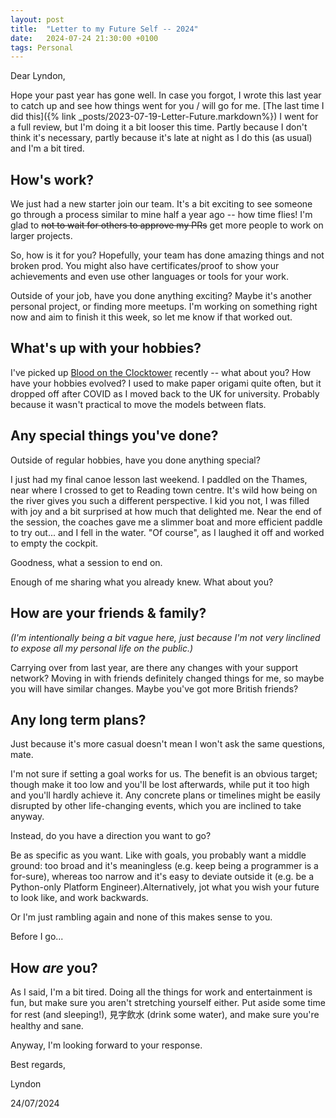 ```yaml
---
layout: post
title:  "Letter to my Future Self -- 2024"
date:   2024-07-24 21:30:00 +0100
tags: Personal
---
```


Dear Lyndon,

Hope your past year has gone well. In case you forgot, I wrote this last year to catch up and see how things went for you / will go for me. [The last time I did this]({% link _posts/2023-07-19-Letter-Future.markdown%}) I went for a full review, but I'm doing it a bit looser this time. Partly because I don't think it's necessary, partly because it's late at night as I do this (as usual) and I'm a bit tired.

## How's work?

We just had a new starter join our team. It's a bit exciting to see someone go through a process similar to mine half a year ago -- how time flies! I'm glad to ~~not to wait for others to approve my PRs~~ get more people to work on larger projects.

So, how is it for you? Hopefully, your team has done amazing things and not broken prod. You might also have certificates/proof to show your achievements and even use other languages or tools for your work.

Outside of your job, have you done anything exciting? Maybe it's another personal project, or finding more meetups. I'm working on something right now and aim to finish it this week, so let me know if that worked out.

## What's up with your hobbies?

I've picked up [Blood on the Clocktower](https://bloodontheclocktower.com/) recently -- what about you? How have your hobbies evolved? I used to make paper origami quite often, but it dropped off after COVID as I moved back to the UK for university. Probably because it wasn't practical to move the models between flats.

## Any special things you've done?

Outside of regular hobbies, have you done anything special?

I just had my final canoe lesson last weekend. I paddled on the Thames, near where I crossed to get to Reading town centre. It's wild how being on the river gives you such a different perspective. I kid you not, I was filled with joy and a bit surprised at how much that delighted me. Near the end of the session, the coaches gave me a slimmer boat and more efficient paddle to try out... and I fell in the water. "Of course", as I laughed it off and worked to empty the cockpit.

Goodness, what a session to end on.

Enough of me sharing what you already knew. What about you?

## How are your friends & family?

_(I'm intentionally being a bit vague here, just because I'm not very linclined to expose all my personal life on the public.)_

Carrying over from last year, are there any changes with your support network? Moving in with friends definitely changed things for me, so maybe you will have similar changes. Maybe you've got more British friends?

## Any long term plans?

Just because it's more casual doesn't mean I won't ask the same questions, mate.

I'm not sure if setting a goal works for us. The benefit is an obvious target; though make it too low and you'll be lost afterwards, while put it too high and you'll hardly achieve it. Any concrete plans or timelines might be easily disrupted by other life-changing events, which you are inclined to take anyway.

Instead, do you have a direction you want to go?

Be as specific as you want. Like with goals, you probably want a middle ground: too broad and it's meaningless (e.g. keep being a programmer is a for-sure), whereas too narrow and it's easy to deviate outside it (e.g. be a Python-only Platform Engineer).Alternatively, jot what you wish your future to look like, and work backwards. 

Or I'm just rambling again and none of this makes sense to you.

Before I go...

## How _are_ you?

As I said, I'm a bit tired. Doing all the things for work and entertainment is fun, but make sure you aren't stretching yourself either. Put aside some time for rest (and sleeping!), 見字飲水 (drink some water), and make sure you're healthy and sane.

Anyway, I'm looking forward to your response.

Best regards,

Lyndon

24/07/2024
